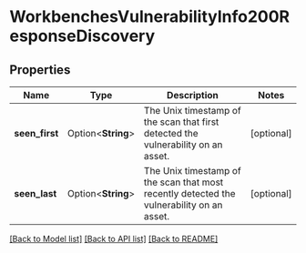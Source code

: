 # WorkbenchesVulnerabilityInfo200ResponseDiscovery

## Properties

Name | Type | Description | Notes
------------ | ------------- | ------------- | -------------
**seen_first** | Option<**String**> | The Unix timestamp of the scan that first detected the vulnerability on an asset. | [optional]
**seen_last** | Option<**String**> | The Unix timestamp of the scan that most recently detected the vulnerability on an asset. | [optional]

[[Back to Model list]](../README.md#documentation-for-models) [[Back to API list]](../README.md#documentation-for-api-endpoints) [[Back to README]](../README.md)


